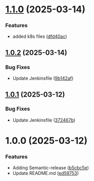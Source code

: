 # [1.1.0](https://github.com/csye7125-sp25-team05/api-server/compare/v1.0.2...v1.1.0) (2025-03-14)


### Features

* added k8s files ([dfd40ac](https://github.com/csye7125-sp25-team05/api-server/commit/dfd40ac63bea5c0d03327c514a1aedbdd376b0ad))

## [1.0.2](https://github.com/csye7125-sp25-team05/api-server/compare/v1.0.1...v1.0.2) (2025-03-14)


### Bug Fixes

* Update Jenkinsfile ([9b142af](https://github.com/csye7125-sp25-team05/api-server/commit/9b142afc5b110957e47c6785fc75a2aad55db546))

## [1.0.1](https://github.com/csye7125-sp25-team05/api-server/compare/v1.0.0...v1.0.1) (2025-03-12)


### Bug Fixes

* Update Jenkinsfile ([372467b](https://github.com/csye7125-sp25-team05/api-server/commit/372467b441ecedec22323e7a9f0767b76fba0184))

# 1.0.0 (2025-03-12)


### Features

* Adding Semantic-release ([b5cbc5e](https://github.com/csye7125-sp25-team05/api-server/commit/b5cbc5e1b894a0fd2b65c507a6c3db363a14a7f5))
* Update README.md ([ed59753](https://github.com/csye7125-sp25-team05/api-server/commit/ed59753989efdb36a2c6272e2db9175e434dcf6a))
